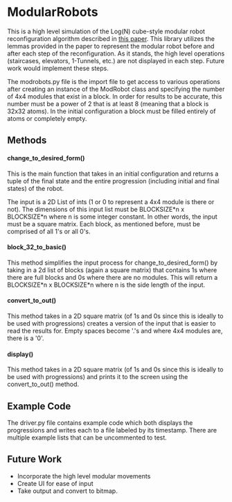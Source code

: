 # ModularRobots

This is a high level simulation of the Log(N) cube-style modular robot reconfiguration algorithm described in [this paper](http://cglab.ca/~greg/papers/logn-robots-isaac.pdf). This library utilizes the lemmas provided in the paper to represent the modular robot before and after each step of the reconfiguration. As it stands, the high level operations (staircases, elevators, 1-Tunnels, etc.) are not displayed in each step. Future work would implement these steps. 

The modrobots.py file is the import file to get access to various operations after creating an instance of the ModRobot class and specifying the number of 4x4 modules that exist in a block. In order for results to be accurate, this number must be a power of 2 that is at least 8 (meaning that a block is 32x32 atoms). In the initial configuration a block must be filled entirely of atoms or completely empty.

## Methods

#### change_to_desired_form()
This is the main function that takes in an initial configuration and returns a tuple of the final state and the entire progression (including initial and final states) of the robot.

The input is a 2D List of ints (1 or 0 to represent a 4x4 module is there or not). The dimensions of this input list must be BLOCKSIZE\*n x BLOCKSIZE\*n where n is some integer constant. In other words, the input must be a square matrix. Each block, as mentioned before, must be comprised of all 1's or all 0's.

#### block_32_to_basic()
This method simplifies the input process for change_to_desired_form() by taking in a 2d list of blocks (again a square matrix) that contains 1s where there are full blocks and 0s where there are no modules. This will return a BLOCKSIZE\*n x BLOCKSIZE\*n where n is the side length of the input.

#### convert_to_out()
This method takes in a 2D square matrix (of 1s and 0s since this is ideally to be used with progressions) creates a version of the input that is easier to read the results for. Empty spaces become '.'s and where 4x4 modules are, there is a '0'. 

#### display()
This method takes in a 2D square matrix (of 1s and 0s since this is ideally to be used with progressions) and prints it to the screen using the convert_to_out() method.

## Example Code
The driver.py file contains example code which both displays the progressions and writes each to a file labeled by its timestamp. There are multiple example lists that can be uncommented to test.

## Future Work
* Incorporate the high level modular movements
* Create UI for ease of input
* Take output and convert to bitmap.
